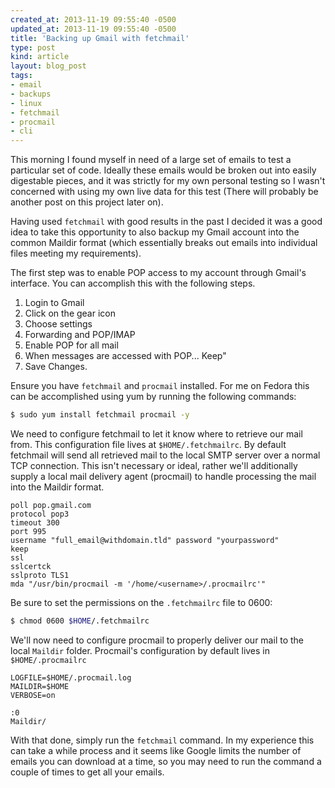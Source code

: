 ```yaml
---
created_at: 2013-11-19 09:55:40 -0500
updated_at: 2013-11-19 09:55:40 -0500
title: 'Backing up Gmail with fetchmail'
type: post
kind: article
layout: blog_post
tags:
- email
- backups
- linux
- fetchmail
- procmail
- cli
---
```


This morning I found myself in need of a large set of emails to test a
particular set of code. Ideally these emails would be broken out into easily
digestable pieces, and it was strictly for my own personal testing so I wasn't
concerned with using my own live data for this test (There will probably be
another post on this project later on).

Having used `fetchmail` with good results in the past I decided it was a good
idea to take this opportunity to also backup my Gmail account into the common
Maildir format (which essentially breaks out emails into individual files
meeting my requirements).

The first step was to enable POP access to my account through Gmail's
interface. You can accomplish this with the following steps.

1. Login to Gmail
2. Click on the gear icon
3. Choose settings
4. Forwarding and POP/IMAP
5. Enable POP for all mail
6. When messages are accessed with POP... Keep"
7. Save Changes.

Ensure you have `fetchmail` and `procmail` installed. For me on Fedora this can
be accomplished using yum by running the following commands:

```sh
$ sudo yum install fetchmail procmail -y
```

We need to configure fetchmail to let it know where to retrieve our mail from.
This configuration file lives at `$HOME/.fetchmailrc`. By default fetchmail
will send all retrieved mail to the local SMTP server over a normal TCP
connection. This isn't necessary or ideal, rather we'll additionally supply a
local mail delivery agent (procmail) to handle processing the mail into the
Maildir format.

```
poll pop.gmail.com
protocol pop3
timeout 300
port 995
username "full_email@withdomain.tld" password "yourpassword"
keep
ssl
sslcertck
sslproto TLS1
mda "/usr/bin/procmail -m '/home/<username>/.procmailrc'"
```

Be sure to set the permissions on the `.fetchmailrc` file to 0600:

```sh
$ chmod 0600 $HOME/.fetchmailrc
```

We'll now need to configure procmail to properly deliver our mail to the local
`Maildir` folder. Procmail's configuration by default lives in
`$HOME/.procmailrc`

```
LOGFILE=$HOME/.procmail.log
MAILDIR=$HOME
VERBOSE=on

:0
Maildir/
```

With that done, simply run the `fetchmail` command. In my experience this can
take a while process and it seems like Google limits the number of emails you
can download at a time, so you may need to run the command a couple of times to
get all your emails.

